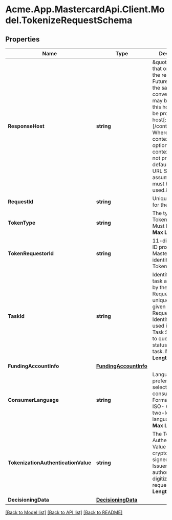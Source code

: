 
# Acme.App.MastercardApi.Client.Model.TokenizeRequestSchema

## Properties

Name | Type | Description | Notes
------------ | ------------- | ------------- | -------------
**ResponseHost** | **string** | \&quot;The host that originated the request. Future calls in the same conversation may be routed to this host. Must be provided as: host[:port][/contextRoot] Where port and contextRoot are optional. If contextRoot is not provided, the default (per the URL Scheme) is assumed and must be used.\&quot;  | [optional] 
**RequestId** | **string** | Unique identifier for the request.  | [optional] 
**TokenType** | **string** | The type of Token requested. Must be CLOUD       __Max Length:32__     | 
**TokenRequestorId** | **string** | 11-digit numeric ID provided by Mastercard that identifies the Token Requestor.   | 
**TaskId** | **string** | Identifier for this task as assigned by the Token Requestor, unique across a given Token Requestor Identifier. May be used in the Get Task Status API to query the status of this task.      __Max Length:64__  | 
**FundingAccountInfo** | [**FundingAccountInfo**](FundingAccountInfo.md) |  | 
**ConsumerLanguage** | **string** | Language preference selected by the consumer. Formatted as an ISO- 639-1 two-letter language code.    __Max Length:2__  | [optional] 
**TokenizationAuthenticationValue** | **string** | The Tokenization Authentication Value (TAV) as cryptographically signed by the Issuer to authorize this digitization request.      __Max Length:2048__  | [optional] 
**DecisioningData** | [**DecisioningData**](DecisioningData.md) |  | [optional] 

[[Back to Model list]](../README.md#documentation-for-models)
[[Back to API list]](../README.md#documentation-for-api-endpoints)
[[Back to README]](../README.md)

